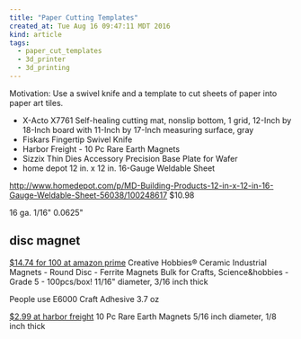 ```yaml
---
title: "Paper Cutting Templates"
created_at: Tue Aug 16 09:47:11 MDT 2016
kind: article
tags:
  - paper_cut_templates
  - 3d_printer
  - 3d_printing
---
```


Motivation:
Use a swivel knife and a template
to cut sheets of paper
into paper art tiles.

<ul>
  <li>X-Acto X7761 Self-healing cutting mat, nonslip bottom, 1 grid, 12-Inch by 18-Inch board with 11-Inch by 17-Inch measuring surface, gray</li>
  <li>Fiskars Fingertip Swivel Knife</li>
  <li>Harbor Freight - 10 Pc Rare Earth Magnets</li>
  <li>Sizzix Thin Dies Accessory Precision Base Plate for Wafer</li>
  <li>home depot 12 in. x 12 in. 16-Gauge Weldable Sheet</li>
</ul>

http://www.homedepot.com/p/MD-Building-Products-12-in-x-12-in-16-Gauge-Weldable-Sheet-56038/100248617
<a href="" target="_blank"></a>
$10.98

16 ga.	1/16"	0.0625"

## disc magnet

<a href="https://www.amazon.com/Creative-Hobbies®-Ceramic-Industrial-Magnets/dp/B01DWV5U1M" target="_blank">$14.74 for 100 at amazon prime</a>
Creative Hobbies® Ceramic Industrial Magnets - Round Disc - Ferrite Magnets Bulk for Crafts, Science&hobbies - Grade 5 - 100pcs/box!  11/16" diameter, 3/16 inch thick

People use E6000 Craft Adhesive 3.7 oz 

<a href="http://www.harborfreight.com/10-piece-rare-earth-magnets-67488.html" target="_blank">$2.99 at harbor freight</a>
10 Pc Rare Earth Magnets 5/16 inch diameter, 1/8 inch thick

<!--
html boilerplate
<a href="" target="_blank"></a>
<a name=""></a>
<img src="" width="400px">
<ul>
  <li></li>
</ul>
<pre>
</pre>
<pre><code>
</code></pre>
-->
